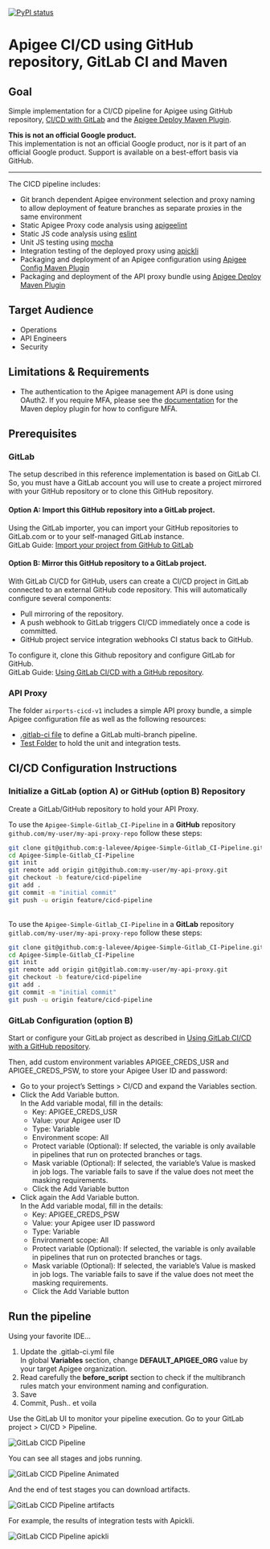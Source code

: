 [![PyPI status](https://img.shields.io/pypi/status/ansicolortags.svg)](https://pypi.python.org/pypi/ansicolortags/) 

# Apigee CI/CD using GitHub repository, GitLab CI and Maven 

## Goal

Simple implementation for a CI/CD pipeline for Apigee using GitHub repository, 
[CI/CD with GitLab](https://docs.gitlab.com/ee/ci/introduction/) and the [Apigee Deploy Maven Plugin](https://github.com/apigee/apigee-deploy-maven-plugin).

**This is not an official Google product.**<BR>This implementation is not an official Google product, nor is it part of an official Google product. Support is available on a best-effort basis via GitHub.

***

The CICD pipeline includes:

- Git branch dependent Apigee environment selection and proxy naming to allow
  deployment of feature branches as separate proxies in the same environment
- Static Apigee Proxy code analysis using [apigeelint](https://github.com/apigee/apigeelint)
- Static JS code analysis using [eslint](https://eslint.org/)
- Unit JS testing using [mocha](https://mochajs.org/)
- Integration testing of the deployed proxy using
  [apickli](https://github.com/apickli/apickli)
- Packaging and deployment of an Apigee configuration using
  [Apigee Config Maven Plugin](https://github.com/apigee/apigee-config-maven-plugin)
- Packaging and deployment of the API proxy bundle using
  [Apigee Deploy Maven Plugin](https://github.com/apigee/apigee-deploy-maven-plugin)

## Target Audience

- Operations
- API Engineers
- Security

## Limitations & Requirements

- The authentication to the Apigee management API is done using OAuth2. If
  you require MFA, please see the [documentation](https://github.com/apigee/apigee-deploy-maven-plugin#oauth-and-two-factor-authentication)
  for the Maven deploy plugin for how to configure MFA.

## Prerequisites

### GitLab

The setup described in this reference implementation is based on GitLab CI. So, you must have a GitLab account you will use to create a project mirrored with your GitHub repository or to clone this GitHub repository.

#### Option A: **Import** this GitHub repository into a GitLab project.

Using the GitLab importer, you can import your GitHub repositories to GitLab.com or to your self-managed GitLab instance. <BR>GitLab Guide: [Import your project from GitHub to GitLab](https://docs.gitlab.com/ee/user/project/import/github.html#import-your-github-repository-into-gitlab)


#### Option B: **Mirror** this GitHub repository to a GitLab project.

With GitLab CI/CD for GitHub, users can create a CI/CD project in GitLab connected to an external GitHub code repository. This will automatically configure several components:

- Pull mirroring of the repository.
- A push webhook to GitLab triggers CI/CD immediately once a code is committed.
- GitHub project service integration webhooks CI status back to GitHub.

To configure it, clone this Github repository and configure GitLab for GitHub.<BR> GitLab Guide:
[Using GitLab CI/CD with a GitHub repository](https://docs.gitlab.com/ee/ci/ci_cd_for_external_repos/github_integration.html).

### API Proxy

The folder `airports-cicd-v1` includes a simple API proxy bundle, a simple Apigee configuration file as well as the
following resources:

- [.gitlab-ci file](./.gitlab-ci.yml) to define a GitLab
  multi-branch pipeline.
- [Test Folder](./test) to hold the unit and integration
  tests.

## CI/CD Configuration Instructions

### Initialize a GitLab (option A) or GitHub (option B) Repository

Create a GitLab/GitHub repository to hold your API Proxy. 

To use the `Apigee-Simple-Gitlab_CI-Pipeline`
in a **GitHub** repository `github.com/my-user/my-api-proxy-repo` follow these
steps:

```bash
git clone git@github.com:g-lalevee/Apigee-Simple-Gitlab_CI-Pipeline.git
cd Apigee-Simple-Gitlab_CI-Pipeline
git init
git remote add origin git@github.com:my-user/my-api-proxy.git
git checkout -b feature/cicd-pipeline
git add .
git commit -m "initial commit"
git push -u origin feature/cicd-pipeline
```

<BR>To use the `Apigee-Simple-Gitlab_CI-Pipeline`
in a **GitLab** repository `gitlab.com/my-user/my-api-proxy-repo` follow these
steps:

```bash
git clone git@github.com:g-lalevee/Apigee-Simple-Gitlab_CI-Pipeline.git
cd Apigee-Simple-Gitlab_CI-Pipeline
git init
git remote add origin git@gitlab.com:my-user/my-api-proxy.git
git checkout -b feature/cicd-pipeline
git add .
git commit -m "initial commit"
git push -u origin feature/cicd-pipeline
```

### GitLab Configuration (option B)

Start or configure your GitLab project as described in [Using GitLab CI/CD with a GitHub repository](https://docs.gitlab.com/ee/ci/ci_cd_for_external_repos/github_integration.html).

Then, add custom environment variables APIGEE_CREDS_USR and APIGEE_CREDS_PSW, to store your Apigee User ID and password:
- Go to your project’s Settings > CI/CD and expand the Variables section.
- Click the Add Variable button.<BR>In the Add variable modal, fill in the details:
  - Key: APIGEE_CREDS_USR
  - Value: your Apigee user ID 
  - Type: Variable
  - Environment scope: All
  - Protect variable (Optional): If selected, the variable is only available in pipelines that run on protected branches or tags.
  - Mask variable (Optional): If selected, the variable’s Value is masked in job logs. The variable fails to save if the value does not meet the masking requirements.
  - Click the Add Variable button
- Click again the Add Variable button.<BR>In the Add variable modal, fill in the details:
  - Key: APIGEE_CREDS_PSW
  - Value: your Apigee user ID password
  - Type: Variable
  - Environment scope: All
  - Protect variable (Optional): If selected, the variable is only available in pipelines that run on protected branches or tags.
  - Mask variable (Optional): If selected, the variable’s Value is masked in job logs. The variable fails to save if the value does not meet the masking requirements.
  - Click the Add Variable button

## Run the pipeline

Using your favorite IDE...
1.  Update the .gitlab-ci.yml file<BR>
In global **Variables** section, change **DEFAULT_APIGEE_ORG** value by your target Apigee organization.
2.  Read carefully the **before_script** section to check if the multibranch rules match your environment naming and configuration.
3. Save
4. Commit, Push.. et voila

Use the GitLab UI to monitor your pipeline execution. Go to your GitLab project > CI/CD > Pipeline.

![GitLab CICD Pipeline](./img/GitLab-Pipeline-1.png)

You can see all stages and jobs running.

![GitLab CICD Pipeline Animated](./img/animated-pipeline.gif)

And the end of test stages you can download artifacts.

![GitLab CICD Pipeline artifacts](./img/atifacts.png)

For example, the results of integration tests with Apickli.

![GitLab CICD Pipeline apickli](./img/apickli.png)
